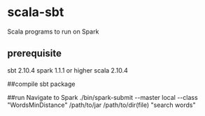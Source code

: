 # scala-sbt
Scala programs to run on Spark 

## prerequisite
sbt  2.10.4
spark 1.1.1 or higher
scala 2.10.4

##compile
sbt package

##run
Navigate to Spark 
./bin/spark-submit --master local --class "WordsMinDistance" /path/to/jar /path/to/dir(file) "search words"
